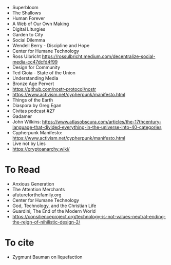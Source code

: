 - Superbloom
- The Shallows
- Human Forever
- A Web of Our Own Making
- Digital Liturgies
- Garden to City
- Social Dilemma
- Wendell Berry - Discipline and Hope
- Center for Humane Technology
- Ross Ulbricht https://rossulbricht.medium.com/decentralize-social-media-cc47dcfd4f99
- Design for Community
- Ted Gioia - State of the Union
- Understanding Media
- Bronze Age Pervert
- https://github.com/nostr-protocol/nostr
- https://www.activism.net/cypherpunk/manifesto.html
- Things of the Earth
- Diaspora by Greg Egan
- Civitas podcast #27
- Gadamer
- John Wilkins: https://www.atlasobscura.com/articles/the-17thcentury-language-that-divided-everything-in-the-universe-into-40-categories
- Cypherpunk Manifesto: https://www.activism.net/cypherpunk/manifesto.html
- Live not by Lies
- https://cryptoanarchy.wiki/


# To Read

- Anxious Generation
- The Attention Merchants
- afutureforthefamily.org
- Center for Humane Technology
- God, Technology, and the Christian Life
- Guardini, The End of the Modern World
- https://consilienceproject.org/technology-is-not-values-neutral-ending-the-reign-of-nihilistic-design-2/

# To cite

- Zygmunt Bauman on liquefaction
